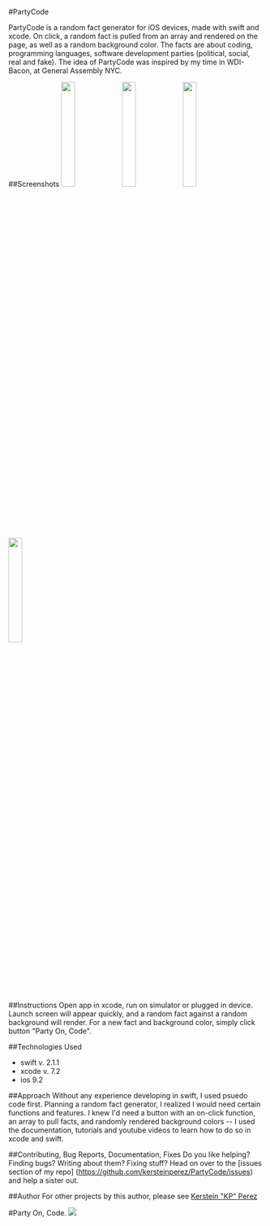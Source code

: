 #PartyCode

PartyCode is a random fact generator for iOS devices, made with swift and xcode. On click, a random fact is pulled from an array and rendered on the page, as well as a random background color. The facts are about coding, programming languages, software development parties (political, social, real and fake). The idea of PartyCode was inspired by my time in WDI-Bacon, at General Assembly NYC.

##Screenshots
<img src="https://cloud.githubusercontent.com/assets/14798929/11830270/4b8de27a-a371-11e5-9b7c-ff148922e946.jpg" width="23%"></img> <img src="https://cloud.githubusercontent.com/assets/14798929/11830269/4b8d4522-a371-11e5-9334-bee77a0b4632.jpg" width="23%"></img> <img src="https://cloud.githubusercontent.com/assets/14798929/11830268/4b8c0324-a371-11e5-9ba9-7a73758c6827.jpg" width="23%"></img> <img src="https://cloud.githubusercontent.com/assets/14798929/11830271/4b91b65c-a371-11e5-9f09-fddad2338c00.jpg" width="23%"></img> 

##Instructions
Open app in xcode, run on simulator or plugged in device. Launch screen will appear quickly, and a random fact against a random background will render. For a new fact and background color, simply click button "Party On, Code".

##Technologies Used
- swift v. 2.1.1
- xcode v. 7.2
- ios 9.2

##Approach
Without any experience developing in swift, I used psuedo code first. Planning a random fact generator, I realized I would need certain functions and features. I knew I'd need a button with an on-click function, an array to pull facts, and randomly rendered background colors -- I used the documentation, tutorials and youtube videos to learn how to do so in xcode and swift.

##Contributing, Bug Reports, Documentation, Fixes
Do you like helping? Finding bugs? Writing about them? Fixing stuff?
Head on over to the [issues section of my repo] (https://github.com/kersteinperez/PartyCode/issues) and help a sister out.

##Author
For other projects by this author, please see [Kerstein "KP" Perez](https://github.com/kersteinperez/)


#Party On, Code.
![](https://images.rapgenius.com/cbace868d185e8a2162c45c522f56f40.640x356x36.gif)
